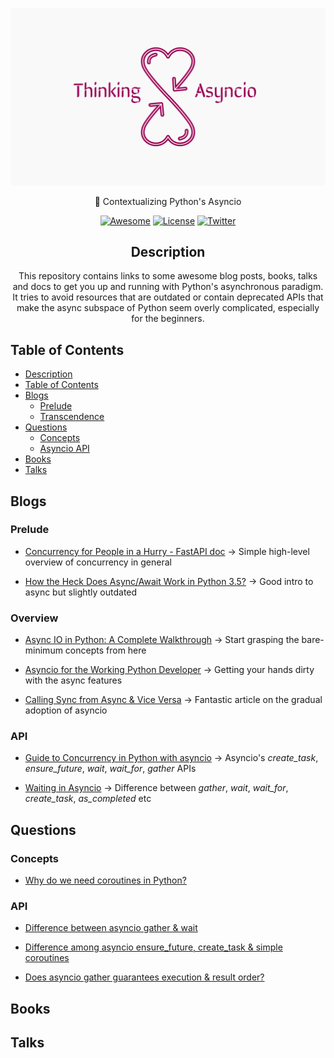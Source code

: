 <div align="center">

![art](./art.png)

🔰 Contextualizing Python's Asyncio

[![Awesome](https://awesome.re/badge-flat.svg)](https://awesome.re)
[![License](https://img.shields.io/cocoapods/l/AFNetworking?style=flat-square)](https://github.com/rednafi/think-asyncio/blob/master/LICENSE)
[![Twitter](https://img.shields.io/twitter/follow/rednafi?style=flat-square)](https://twitter.com/rednafi)

</div>

<div align="center">

## Description

This repository contains links to some awesome blog posts, books, talks and docs to get you up and running with Python's asynchronous paradigm. It tries to avoid resources that are outdated or contain deprecated APIs that make the async subspace of Python seem overly complicated, especially for the beginners.

</div>


## Table of Contents

* [Description](#description)
* [Table of Contents](#table-of-contents)
* [Blogs](#blogs)
    * [Prelude](#prelude)
    * [Transcendence](#transcendence)
* [Questions](#questions)
    * [Concepts](#concepts)
    * [Asyncio API](#asyncio-api)
* [Books](#books)
* [Talks](#talks)


## Blogs

### Prelude

* [Concurrency for People in a Hurry - FastAPI doc](https://fastapi.tiangolo.com/async/) -> Simple high-level overview of concurrency in general

* [How the Heck Does Async/Await Work in Python 3.5?](https://snarky.ca/how-the-heck-does-async-await-work-in-python-3-5/) -> Good intro to async but slightly outdated


### Overview

* [Async IO in Python: A Complete Walkthrough](https://realpython.com/async-io-python/) -> Start grasping the bare-minimum concepts from here

* [Asyncio for the Working Python Developer](https://yeray.dev/python/asyncio/asyncio-for-the-working-python-developer) -> Getting your hands dirty with the async features

* [Calling Sync from Async & Vice Versa](https://www.aeracode.org/2018/02/19/python-async-simplified/) -> Fantastic article on the gradual adoption of asyncio


### API


* [Guide to Concurrency in Python with asyncio](https://www.integralist.co.uk/posts/python-asyncio/#gather) -> Asyncio's *create_task*, *ensure_future*, *wait*, *wait_for*, *gather* APIs

* [Waiting in Asyncio](https://hynek.me/articles/waiting-in-asyncio/) -> Difference between *gather*, *wait*, *wait_for*, *create_task*, *as_completed* etc


## Questions

### Concepts

* [Why do we need coroutines in Python?](https://stackoverflow.com/questions/40925797/why-do-we-need-coroutines-in-python)


### API

* [Difference between asyncio gather & wait](https://stackoverflow.com/questions/42231161/asyncio-gather-vs-asyncio-wait#:~:text=gather%20mainly%20focuses%20on%20gathering,just%20waits%20on%20the%20futures.)

* [Difference among asyncio ensure_future, create_task & simple coroutines](https://stackoverflow.com/questions/36342899/asyncio-ensure-future-vs-baseeventloop-create-task-vs-simple-coroutine#:~:text=ensure_future%20is%20a%20method%20to,implement%20this%20function%20different%20ways.)

* [Does asyncio gather guarantees execution & result order?](https://stackoverflow.com/questions/54668701/asyncio-gather-scheduling-order-guarantee#:~:text=Yes%2C%20at%20least%20from%20the,of%20them%20one%20by%20one.)

## Books

## Talks
